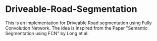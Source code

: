 # Driveable-Road-Segmentation
This is an implementation for Driveable Road segmentation using Fully Convolution Network. The idea is inspired from the Paper "Semantic Segmentation using FCN" by Long et al.
